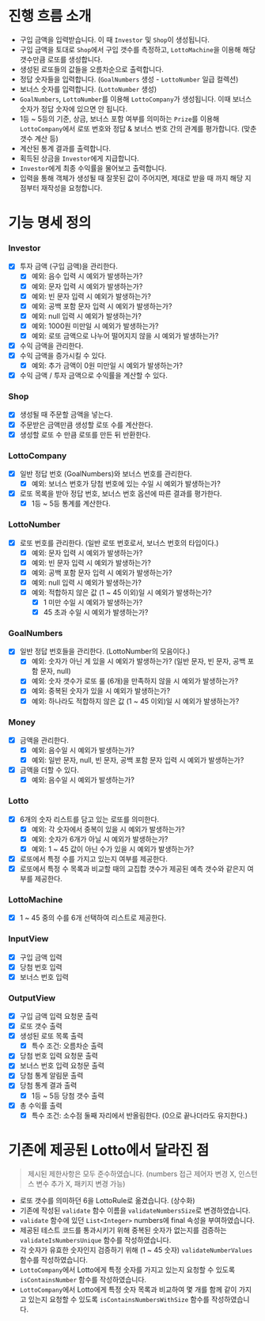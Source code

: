 # 진행 흐름 소개
* 구입 금액을 입력받습니다. 이 때 `Investor` 및 `Shop`이 생성됩니다.
* 구입 금액을 토대로 `Shop`에서 구입 갯수를 측정하고, `LottoMachine`을 이용해 해당 갯수만큼 로또를 생성합니다.
* 생성된 로또들의 값들을 오름차순으로 출력합니다.
* 정답 숫자들을 입력합니다. (`GoalNumbers` 생성 - `LottoNumber` 일급 컬렉션)
* 보너스 숫자를 입력합니다. (`LottoNumber` 생성)
* `GoalNumbers`, `LottoNumber`를 이용해 `LottoCompany`가 생성됩니다. 이때 보너스 숫자가 정답 숫자에 있으면 안 됩니다.
* 1등 ~ 5등의 기준, 상금, 보너스 포함 여부를 의미하는 `Prize`를 이용해 `LottoCompany`에서 로또 번호와 정답 & 보너스 번호 간의 관계를 평가합니다. (맞춘 갯수 계산 등)
* 계산된 통계 결과를 출력합니다.
* 획득된 상금을 `Investor`에게 지급합니다.
* `Investor`에게 최종 수익률을 물어보고 출력합니다.
* 입력을 통해 객체가 생성될 때 잘못된 값이 주어지면, 제대로 받을 때 까지 해당 지점부터 재작성을 요청합니다.
# 기능 명세 정의
### Investor
- [x] 투자 금액 (구입 금액)을 관리한다.
  - [x] 예외: 음수 입력 시 예외가 발생하는가?
  - [x] 예외: 문자 입력 시 예외가 발생하는가?
  - [x] 예외: 빈 문자 입력 시 예외가 발생하는가?
  - [x] 예외: 공백 포함 문자 입력 시 예외가 발생하는가?
  - [x] 예외: null 입력 시 예외가 발생하는가?
  - [x] 예외: 1000원 미만일 시 예외가 발생하는가?
  - [x] 예외: 로또 금액으로 나누어 떨어지지 않을 시 예외가 발생하는가?
- [x] 수익 금액을 관리한다.
- [x] 수익 금액을 증가시킬 수 있다.
  - [x] 예외: 추가 금액이 0원 미만일 시 예외가 발생하는가?
- [x] 수익 금액 / 투자 금액으로 수익률을 계산할 수 있다.
### Shop
- [x] 생성될 때 주문할 금액을 넣는다.
- [x] 주문받은 금액만큼 생성할 로또 수를 계산한다.
- [x] 생성할 로또 수 만큼 로또를 만든 뒤 반환한다.
### LottoCompany
- [x] 일반 정답 번호 (GoalNumbers)와 보너스 번호를 관리한다.
  - [x] 예외: 보너스 번호가 당첨 번호에 있는 수일 시 예외가 발생하는가?
- [x] 로또 목록을 받아 정답 번호, 보너스 번호 옵션에 따른 결과를 평가한다.
  - [x] 1등 ~ 5등 통계를 계산한다.
### LottoNumber
- [x] 로또 번호를 관리한다. (일반 로또 번호로서, 보너스 번호의 타입이다.)
  - [x] 예외: 문자 입력 시 예외가 발생하는가?
  - [x] 예외: 빈 문자 입력 시 예외가 발생하는가?
  - [x] 예외: 공백 포함 문자 입력 시 예외가 발생하는가?
  - [x] 예외: null 입력 시 예외가 발생하는가?
  - [x] 예외: 적합하지 않은 값 (1 ~ 45 이외)일 시 예외가 발생하는가?
    - [x] 1 미만 수일 시 예외가 발생하는가?
    - [x] 45 초과 수일 시 예외가 발생하는가?
### GoalNumbers
- [x] 일반 정답 번호들을 관리한다. (LottoNumber의 모음이다.)
  - [x] 예외: 숫자가 아닌 게 있을 시 예외가 발생하는가? (일반 문자, 빈 문자, 공백 포함 문자, null)
  - [x] 예외: 숫자 갯수가 로또 룰 (6개)을 만족하지 않을 시 예외가 발생하는가?
  - [x] 예외: 중복된 숫자가 있을 시 예외가 발생하는가?
  - [x] 예외: 하나라도 적합하지 않은 값 (1 ~ 45 이외)일 시 예외가 발생하는가?
### Money
- [x] 금액을 관리한다.
  - [x] 예외: 음수일 시 예외가 발생하는가?
  - [x] 예외: 일반 문자, null, 빈 문자, 공백 포함 문자 입력 시 예외가 발생하는가?
- [x] 금액을 더할 수 있다.
  - [x] 예외: 음수일 시 예외가 발생하는가?
### Lotto
- [x] 6개의 숫자 리스트를 담고 있는 로또를 의미한다.
  - [x] 예외: 각 숫자에서 중복이 있을 시 예외가 발생하는가?
  - [x] 예외: 숫자가 6개가 아닐 시 예외가 발생하는가?
  - [x] 예외: 1 ~ 45 값이 아닌 수가 있을 시 예외가 발생하는가?
- [x] 로또에서 특정 수를 가지고 있는지 여부를 제공한다.
- [x] 로또에서 특정 수 목록과 비교할 때의 교집합 갯수가 제공된 예측 갯수와 같은지 여부를 제공한다.
### LottoMachine
- [x] 1 ~ 45 중의 수를 6개 선택하여 리스트로 제공한다.
### InputView
- [x] 구입 금액 입력
- [x] 당첨 번호 입력
- [x] 보너스 번호 입력
### OutputView
- [x] 구입 금액 입력 요청문 출력
- [x] 로또 갯수 출력
- [x] 생성된 로또 목록 출력
  - [x] 특수 조건: 오름차순 출력
- [x] 당첨 번호 입력 요청문 출력
- [x] 보너스 번호 입력 요청문 출력
- [x] 당첨 통계 알림문 출력
- [x] 당첨 통계 결과 출력
  - [x] 1등 ~ 5등 당첨 갯수 출력
- [x] 총 수익률 출력
  - [x] 특수 조건: 소수점 둘째 자리에서 반올림한다. (0으로 끝나더라도 유지한다.)
# 기존에 제공된 Lotto에서 달라진 점
> 제시된 제한사항은 모두 준수하였습니다. (numbers 접근 제어자 변경 X, 인스턴스 변수 추가 X, 패키지 변경 가능)
- 로또 갯수를 의미하던 6을 LottoRule로 옮겼습니다. (상수화)
- 기존에 작성된 `validate` 함수 이름을 `validateNumbersSize`로 변경하였습니다.
- `validate` 함수에 있던 `List<Integer>` numbers에 final 속성을 부여하였습니다.
- 제공된 테스트 코드를 통과시키기 위해 중복된 숫자가 없는지를 검증하는 `validateIsNumbersUnique` 함수를 작성하였습니다.
- 각 숫자가 유효한 숫자인지 검증하기 위해 (1 ~ 45 숫자) `validateNumberValues` 함수를 작성하였습니다.
- `LottoCompany`에서 Lotto에게 특정 숫자를 가지고 있는지 요청할 수 있도록 `isContainsNumber` 함수를 작성하였습니다.
- `LottoCompany`에서 Lotto에게 특정 숫자 목록과 비교하여 몇 개를 함께 같이 가지고 있는지 요청할 수 있도록 `isContainsNumbersWithSize` 함수를 작성하였습니다.
